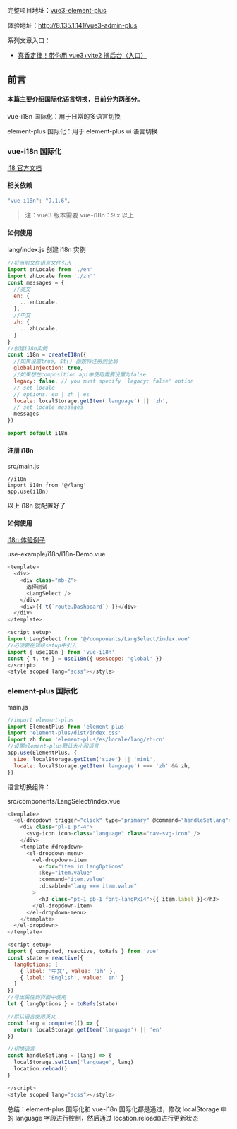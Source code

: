 完整项目地址：[vue3-element-plus](https://github.com/jzfai/vue3-admin-plus.git)

体验地址：http://8.135.1.141/vue3-admin-plus

系列文章入口：

- [真香定律！带你用 vue3+vite2 撸后台（入口）](https://juejin.cn/post/7036302298435289095)

## 前言

#### 本篇主要介绍国际化语言切换，目前分为两部分。

vue-i18n 国际化：用于日常的多语言切换

element-plus 国际化：用于 element-plus ui 语言切换

### vue-i18n 国际化

[i18 官方文档](https://vue-i18n.intlify.dev/api/injection.html)

#### 相关依赖

```javascript
"vue-i18n": "9.1.6",
```

> 注：vue3 版本需要 vue-i18n：9.x 以上

#### 如何使用

lang/index.js 创建 i18n 实例

```javascript
//将当前文件语言文件引入
import enLocale from './en'
import zhLocale from './zh''
const messages = {
  //英文
  en: {
    ...enLocale,
  },
  //中文
  zh: {
    ...zhLocale,
  }
}
//创建i18n实例
const i18n = createI18n({
  //如果设置true, $t() 函数将注册到全局
  globalInjection: true,
  //如果想在composition api中使用需要设置为false
  legacy: false, // you must specify 'legacy: false' option
  // set locale
  // options: en | zh | es
  locale: localStorage.getItem('language') || 'zh',
  // set locale messages
  messages
})

export default i18n
```

#### 注册 i18n

src/main.js

```
//i18n
import i18n from '@/lang'
app.use(i18n)
```

以上 i18n 就配置好了

#### 如何使用

[i18n 体验例子](http://8.135.1.141/vue3-admin-plus/#/use-example/i18n-demo)

use-example/i18n/I18n-Demo.vue

```javascript
<template>
  <div>
    <div class="mb-2">
      选择测试
      <LangSelect />
    </div>
    <div>{{ t(`route.Dashboard`) }}</div>
  </div>
</template>

<script setup>
import LangSelect from '@/components/LangSelect/index.vue'
//必须要在顶级setup中引入
import { useI18n } from 'vue-i18n'
const { t, te } = useI18n({ useScope: 'global' })
</script>
<style scoped lang="scss"></style>
```

### element-plus 国际化

main.js

```javascript
//import element-plus
import ElementPlus from 'element-plus'
import 'element-plus/dist/index.css'
import zh from 'element-plus/es/locale/lang/zh-cn'
//设置element-plus默认大小和语言
app.use(ElementPlus, {
  size: localStorage.getItem('size') || 'mini',
  locale: localStorage.getItem('language') === 'zh' && zh,
})
```

语言切换组件：

src/components/LangSelect/index.vue

```javascript
<template>
  <el-dropdown trigger="click" type="primary" @command="handleSetlang">
    <div class="pl-1 pr-4">
      <svg-icon icon-class="language" class="nav-svg-icon" />
    </div>
    <template #dropdown>
      <el-dropdown-menu>
        <el-dropdown-item
          v-for="item in langOptions"
          :key="item.value"
          :command="item.value"
          :disabled="lang === item.value"
        >
          <h3 class="pt-1 pb-1 font-langPx14">{{ item.label }}</h3>
        </el-dropdown-item>
      </el-dropdown-menu>
    </template>
  </el-dropdown>
</template>

<script setup>
import { computed, reactive, toRefs } from 'vue'
const state = reactive({
  langOptions: [
    { label: '中文', value: 'zh' },
    { label: 'English', value: 'en' }
  ]
})
//导出属性到页面中使用
let { langOptions } = toRefs(state)

//默认语言使用英文
const lang = computed(() => {
  return localStorage.getItem('language') || 'en'
})

//切换语言
const handleSetlang = (lang) => {
  localStorage.setItem('language', lang)
  location.reload()
}

</script>
<style scoped lang="scss"></style>
```

总结：element-plus 国际化和 vue-i18n 国际化都是通过，修改 localStorage 中的 language 字段进行控制，然后通过 location.reload()进行更新状态
